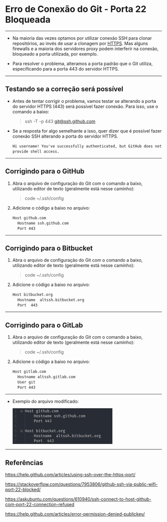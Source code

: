 Erro de Conexão do Git - Porta 22 Bloqueada
===============================================

--------------------

- Na maioria das vezes optamos por utilizar conexão SSH para clonar repositórios, ao invés de usar a clonagem por [HTTPS](https://help.github.com/articles/caching-your-github-password-in-git/). Mas alguns firewalls e a maioria dos servidores proxy podem interferir na conexão, bloqueado a porta utilizada, por exemplo.

- Para resolver o problema, alteramos a porta padrão que o Git utiliza, especificando para a porta 443 do servidor HTTPS.

--------------------

## Testando se a correção será possível

- Antes de tentar corrigir o problema, vamos testar se alterando a porta do servidor HTTPS (443) será possível fazer conexão. Para isso, use o comando a baixo:

    > ssh -T -p 443 git@ssh.github.com

- Se a resposta for algo semelhante a isso, quer dizer que é possível fazer conexão SSH alterando a porta do servidor HTTPS.

    `Hi username! You've successfully authenticated, but GitHub does not provide shell access.`

--------------------

## Corrigindo para o GitHub

1. Abra o arquivo de configuração do Git com o comando a baixo, utilizando editor de texto (geralmente está nesse caminho):

    > code ~/.ssh/config

2. Adicione o código a baixo no arquivo:

    `Host github.com`</br>
    &nbsp;&nbsp;&nbsp;&nbsp;`Hostname ssh.github.com`</br>
    &nbsp;&nbsp;&nbsp;&nbsp;`Port 443`

--------------------

## Corrigindo para o Bitbucket

1. Abra o arquivo de configuração do Git com o comando a baixo, utilizando editor de texto (geralmente está nesse caminho):

    > code ~/.ssh/config

2. Adicione o código a baixo no arquivo:

    `Host bitbucket.org`</br>
    &nbsp;&nbsp;&nbsp;&nbsp;`Hostname  altssh.bitbucket.org`</br>
    &nbsp;&nbsp;&nbsp;&nbsp;`Port  443`

--------------------

## Corrigindo para o GitLab

1. Abra o arquivo de configuração do Git com o comando a baixo, utilizando editor de texto (geralmente está nesse caminho):

    > code ~/.ssh/config

2. Adicione o código a baixo no arquivo:

    `Host gitlab.com`</br>
    &nbsp;&nbsp;&nbsp;&nbsp;`Hostname altssh.gitlab.com`</br>
    &nbsp;&nbsp;&nbsp;&nbsp;`User git`</br>
    &nbsp;&nbsp;&nbsp;&nbsp;`Port 443`

--------------------

- Exemplo do arquivo modificado:

    ![](https://github.com/CristianAmbrosi/tutoriais/blob/master/images/correction-port-22-git.png)

--------------------

## Referências

https://help.github.com/articles/using-ssh-over-the-https-port/

https://stackoverflow.com/questions/7953806/github-ssh-via-public-wifi-port-22-blocked/

https://askubuntu.com/questions/610940/ssh-connect-to-host-github-com-port-22-connection-refused

https://help.github.com/articles/error-permission-denied-publickey/
